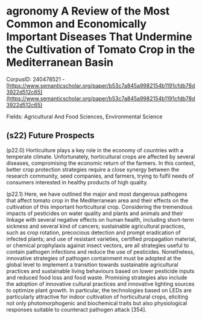 # agronomy A Review of the Most Common and Economically Important Diseases That Undermine the Cultivation of Tomato Crop in the Mediterranean Basin

CorpusID: 240478521 - [https://www.semanticscholar.org/paper/b53c7a845a9982154b1191cfdb78d3922d512c65](https://www.semanticscholar.org/paper/b53c7a845a9982154b1191cfdb78d3922d512c65)

Fields: Agricultural And Food Sciences, Environmental Science

## (s22) Future Prospects
(p22.0) Horticulture plays a key role in the economy of countries with a temperate climate. Unfortunately, horticultural crops are affected by several diseases, compromising the economic return of the farmers. In this context, better crop protection strategies require a close synergy between the research community, seed companies, and farmers, trying to fulfil needs of consumers interested in healthy products of high quality.

(p22.1) Here, we have outlined the major and most dangerous pathogens that affect tomato crop in the Mediterranean area and their effects on the cultivation of this important horticultural crop. Considering the tremendous impacts of pesticides on water quality and plants and animals and their linkage with several negative effects on human health, including short-term sickness and several kind of cancers; sustainable agricultural practices, such as crop rotation, precocious detection and prompt eradication of infected plants; and use of resistant varieties, certified propagation material, or chemical prophylaxis against insect vectors, are all strategies useful to contain pathogen infections and reduce the use of pesticides. Nonetheless, innovative strategies of pathogen containment must be adopted at the global level to implement a transition towards sustainable agricultural practices and sustainable living behaviours based on lower pesticide inputs and reduced food loss and food waste. Promising strategies also include the adoption of innovative cultural practices and innovative lighting sources to optimize plant growth. In particular, the technologies based on LEDs are particularly attractive for indoor cultivation of horticultural crops, eliciting not only photomorphogenic and biochemical traits but also physiological responses suitable to counteract pathogen attack [354].

